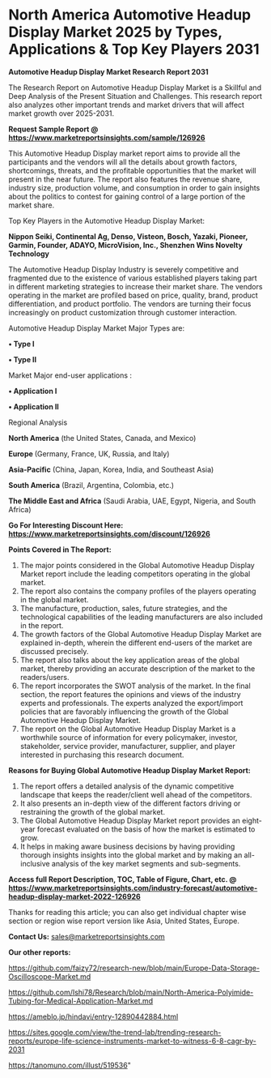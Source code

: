 # North America Automotive Headup Display Market 2025 by Types, Applications & Top Key Players 2031

<strong>Automotive Headup Display Market Research Report 2031</strong>

The Research Report on Automotive Headup Display Market is a Skillful and Deep Analysis of the Present Situation and Challenges. This research report also analyzes other important trends and market drivers that will affect market growth over 2025-2031.

<strong>Request Sample Report @ <a href=https://www.marketreportsinsights.com/sample/126926>https://www.marketreportsinsights.com/sample/126926</a></strong>

This Automotive Headup Display market report aims to provide all the participants and the vendors will all the details about growth factors, shortcomings, threats, and the profitable opportunities that the market will present in the near future. The report also features the revenue share, industry size, production volume, and consumption in order to gain insights about the politics to contest for gaining control of a large portion of the market share.

Top Key Players in the Automotive Headup Display Market:

<strong>Nippon Seiki, Continental Ag, Denso, Visteon, Bosch, Yazaki, Pioneer, Garmin, Founder, ADAYO, MicroVision, Inc., Shenzhen Wins Novelty Technology</strong>

The Automotive Headup Display Industry is severely competitive and fragmented due to the existence of various established players taking part in different marketing strategies to increase their market share. The vendors operating in the market are profiled based on price, quality, brand, product differentiation, and product portfolio. The vendors are turning their focus increasingly on product customization through customer interaction.

Automotive Headup Display Market Major Types are:

<strong>• Type I

• Type II</strong>

Market Major end-user applications :

<strong>• Application I

• Application II</strong>

Regional Analysis

</u><strong><b>North America</b></strong> (the United States, Canada, and Mexico)

<strong><b>Europe </b></strong>(Germany, France, UK, Russia, and Italy)

<strong><b>Asia-Pacific</b></strong> (China, Japan, Korea, India, and Southeast Asia)

<strong><b>South America</b></strong> (Brazil, Argentina, Colombia, etc.)

<strong><b>The Middle East and Africa</b></strong> (Saudi Arabia, UAE, Egypt, Nigeria, and South Africa)

<strong>Go For Interesting Discount Here: <a href=https://www.marketreportsinsights.com/discount/126926>https://www.marketreportsinsights.com/discount/126926</a></strong>

<strong>Points Covered in The Report:</strong>
<ol>
  <li>The major points considered in the Global Automotive Headup Display Market report include the leading competitors operating in the global market.</li>
  <li>The report also contains the company profiles of the players operating in the global market.</li>
  <li>The manufacture, production, sales, future strategies, and the technological capabilities of the leading manufacturers are also included in the report.</li>
  <li>The growth factors of the Global Automotive Headup Display Market are explained in-depth, wherein the different end-users of the market are discussed precisely.</li>
  <li>The report also talks about the key application areas of the global market, thereby providing an accurate description of the market to the readers/users.</li>
  <li>The report incorporates the SWOT analysis of the market. In the final section, the report features the opinions and views of the industry experts and professionals. The experts analyzed the export/import policies that are favorably influencing the growth of the Global Automotive Headup Display Market.</li>
  <li>The report on the Global Automotive Headup Display Market is a worthwhile source of information for every policymaker, investor, stakeholder, service provider, manufacturer, supplier, and player interested in purchasing this research document.</li>
</ol>
<strong>Reasons for Buying Global Automotive Headup Display Market Report:</strong>

<ol>
  <li>The report offers a detailed analysis of the dynamic competitive landscape that keeps the reader/client well ahead of the competitors.</li>
  <li>It also presents an in-depth view of the different factors driving or restraining the growth of the global market.</li>
  <li>The Global Automotive Headup Display Market report provides an eight-year forecast evaluated on the basis of how the market is estimated to grow.</li>
  <li>It helps in making aware business decisions by having providing thorough insights insights into the global market and by making an all-inclusive analysis of the key market segments and sub-segments.</li>
</ol>
<strong>Access full Report Description, TOC, Table of Figure, Chart, etc. @ <a href=https://www.marketreportsinsights.com/industry-forecast/automotive-headup-display-market-2022-126926>https://www.marketreportsinsights.com/industry-forecast/automotive-headup-display-market-2022-126926</a></strong>


Thanks for reading this article; you can also get individual chapter wise section or region wise report version like Asia, United States, Europe.

<strong>Contact Us:</strong>
sales@marketreportsinsights.com

<strong>Our other reports:</strong>

<a href=https://github.com/faizy72/research-new/blob/main/Europe-Data-Storage-Oscilloscope-Market.md>https://github.com/faizy72/research-new/blob/main/Europe-Data-Storage-Oscilloscope-Market.md</a>

<a href=https://github.com/Ishi78/Research/blob/main/North-America-Polyimide-Tubing-for-Medical-Application-Market.md>https://github.com/Ishi78/Research/blob/main/North-America-Polyimide-Tubing-for-Medical-Application-Market.md</a>

<a href=https://ameblo.jp/hindavi/entry-12890442884.html>https://ameblo.jp/hindavi/entry-12890442884.html</a>

<a href=https://sites.google.com/view/the-trend-lab/trending-research-reports/europe-life-science-instruments-market-to-witness-6-8-cagr-by-2031>https://sites.google.com/view/the-trend-lab/trending-research-reports/europe-life-science-instruments-market-to-witness-6-8-cagr-by-2031</a>

<a href=https://tanomuno.com/illust/519536>https://tanomuno.com/illust/519536</a>"
